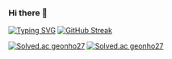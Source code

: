 ### Hi there 👋

<!--
**geonho27/geonho27** is a ✨ _special_ ✨ repository because its `README.md` (this file) appears on your GitHub profile.

Here are some ideas to get you started:

- 🔭 I’m currently working on ...
- 🌱 I’m currently learning ...
- 👯 I’m looking to collaborate on ...
- 🤔 I’m looking for help with ...
- 💬 Ask me about ...
- 📫 How to reach me: ...
- 😄 Pronouns: ...
- ⚡ Fun fact: ...
-->
[![Typing SVG](https://readme-typing-svg.demolab.com?font=Fira+Code&pause=1000&color=2EE5F7&random=false&width=435&lines=)](https://git.io/typing-svg)
[![GitHub Streak](https://streak-stats.demolab.com?user=geonho27)](https://git.io/streak-stats)

[![Solved.ac
geonho27](http://mazassumnida.wtf/api/generate_badge?boj={handle})](https://solved.ac/{handle})
[![Solved.ac
geonho27](http://mazassumnida.wtf/api/v2/generate_badge?boj={handle})](https://solved.ac/{handle})
